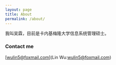 ```yaml
---
layout: page
title: About
permalink: /about/
---
```

我叫吴霖，目前是卡内基梅隆大学信息系统管理硕士。

### Contact me
[wulin5@foxmail.com](Lin Wu:wulin5@foxmail.com)
